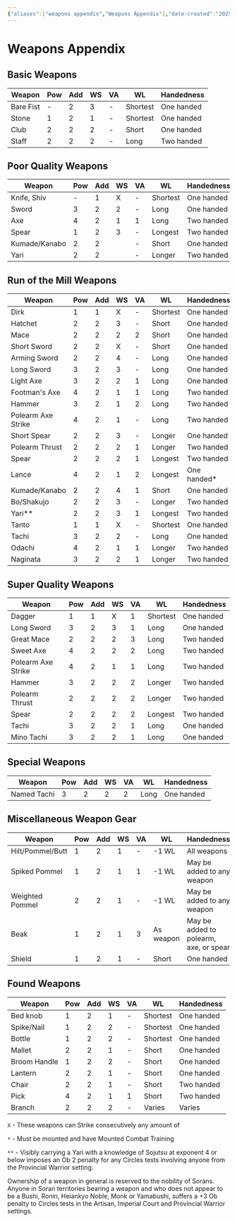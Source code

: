 ```yaml
---
{"aliases":["weapons appendix","Weapons Appendix"],"date-created":"2025-03-05T08:32","date-modified":"2025-03-05T13:57","dg-publish":true,"tags":["moonrise"],"title":"Weapons Appendix","dg-path":"moonrise/weapons appendix.md","permalink":"/moonrise/weapons-appendix/","dgPassFrontmatter":true,"updated":"2025-03-05T13:57"}
---
```



# Weapons Appendix

## Basic Weapons

| Weapon    | Pow | Add | WS  | VA  | WL       | Handedness |
| --------- | --- | --- | --- | --- | -------- | ---------- |
| Bare Fist | -   | 2   | 3   | -   | Shortest | One handed |
| Stone     | 1   | 2   | 1   | -   | Shortest | One handed |
| Club      | 2   | 2   | 2   | -   | Short    | One handed |
| Staff     | 2   | 2   | 2   | -   | Long     | Two handed |

## Poor Quality Weapons

| Weapon        | Pow | Add | WS  | VA  | WL       | Handedness |
| ------------- | --- | --- | --- | --- | -------- | ---------- |
| Knife, Shiv   | -   | 1   | X   | -   | Shortest | One handed |
| Sword         | 3   | 2   | 2   | -   | Long     | One handed |
| Axe           | 4   | 2   | 1   | 1   | Long     | Two handed |
| Spear         | 1   | 2   | 3   | -   | Longest  | Two handed |
| Kumade/Kanabo | 2   | 2   |     | -   | Short    | One handed |
| Yari          | 2   | 2   |     | -   | Longer   | Two handed |

## Run of the Mill Weapons

| Weapon             | Pow | Add | WS  | VA  | WL       | Handedness  |
| ------------------ | --- | --- | --- | --- | -------- | ----------- |
| Dirk               | 1   | 1   | X   | -   | Shortest | One handed  |
| Hatchet            | 2   | 2   | 3   | -   | Short    | One handed  |
| Mace               | 2   | 2   | 2   | 2   | Short    | One handed  |
| Short Sword        | 2   | 2   | X   | -   | Short    | One handed  |
| Arming Sword       | 2   | 2   | 4   | -   | Long     | One handed  |
| Long Sword         | 3   | 2   | 3   | -   | Long     | One handed  |
| Light Axe          | 3   | 2   | 2   | 1   | Long     | One handed  |
| Footman's Axe      | 4   | 2   | 1   | 1   | Long     | Two handed  |
| Hammer             | 3   | 2   | 1   | 2   | Long     | Two handed  |
| Polearm Axe Strike | 4   | 2   | 1   | -   | Long     | Two handed  |
| Short Spear        | 2   | 2   | 3   | -   | Longer   | One handed  |
| Polearm Thrust     | 2   | 2   | 2   | 1   | Longer   | Two handed  |
| Spear              | 2   | 2   | 2   | 1   | Longest  | Two handed  |
| Lance              | 4   | 2   | 1   | 2   | Longest  | One handed* |
| Kumade/Kanabo      | 2   | 2   | 4   | 1   | Short    | One handed  |
| Bo/Shakujo         | 2   | 2   | 3   | -   | Longer   | Two handed  |
| Yari**             | 2   | 2   | 3   | 1   | Longest  | Two handed  |
| Tanto              | 1   | 1   | X   | -   | Shortest | One handed  |
| Tachi              | 3   | 2   | 2   | -   | Long     | One handed  |
| Odachi             | 4   | 2   | 1   | 1   | Longer   | Two handed  |
| Naginata           | 3   | 2   | 2   | 1   | Longer   | Two handed  |

## Super Quality Weapons

| Weapon             | Pow | Add | WS  | VA  | WL       | Handedness |
| ------------------ | --- | --- | --- | --- | -------- | ---------- |
| Dagger             | 1   | 1   | X   | 1   | Shortest | One handed |
| Long Sword         | 3   | 2   | 3   | 1   | Long     | One handed |
| Great Mace         | 2   | 2   | 2   | 3   | Long     | Two handed |
| Sweet Axe          | 4   | 2   | 2   | 2   | Long     | Two handed |
| Polearm Axe Strike | 4   | 2   | 1   | 1   | Long     | Two handed |
| Hammer             | 3   | 2   | 2   | 2   | Longer   | Two handed |
| Polearm Thrust     | 2   | 2   | 2   | 2   | Longer   | Two handed |
| Spear              | 2   | 2   | 2   | 2   | Longest  | Two handed |
| Tachi              | 3   | 2   | 2   | 1   | Long     | One handed |
| Mino Tachi         | 3   | 2   | 2   | 1   | Long     | One handed |

## Special Weapons

| Weapon      | Pow | Add | WS  | VA  | WL   | Handedness |
| ----------- | --- | --- | --- | --- | ---- | ---------- |
| Named Tachi | 3   | 2   | 2   | 2   | Long | One handed |

## Miscellaneous Weapon Gear

| Weapon           | Pow | Add | WS  | VA  | WL        | Handedness                             |
| ---------------- | --- | --- | --- | --- | --------- | -------------------------------------- |
| Hilt/Pommel/Butt | 1   | 2   | 1   | -   | -1 WL     | All weapons                            |
| Spiked Pommel    | 1   | 2   | 1   | 1   | -1 WL     | May be added to any weapon             |
| Weighted Pommel  | 2   | 2   | 1   | -   | -1 WL     | May be added to any weapon             |
| Beak             | 1   | 2   | 1   | 3   | As weapon | May be added to polearm, axe, or spear |
| Shield           | 1   | 2   | 1   | -   | Short     | One handed                             |

## Found Weapons

| Weapon       | Pow | Add | WS  | VA  | WL       | Handedness |
| ------------ | --- | --- | --- | --- | -------- | ---------- |
| Bed knob     | 1   | 2   | 1   | -   | Shortest | One handed |
| Spike/Nail   | 1   | 2   | 2   | -   | Shortest | One handed |
| Bottle       | 1   | 2   | 2   | -   | Shortest | One handed |
| Mallet       | 2   | 2   | 1   | -   | Short    | One handed |
| Broom Handle | 1   | 2   | 2   | -   | Short    | One handed |
| Lantern      | 2   | 2   | 1   | -   | Short    | One handed |
| Chair        | 2   | 2   | 1   | -   | Short    | Two handed |
| Pick         | 4   | 2   | 1   | 1   | Short    | Two handed |
| Branch       | 2   | 2   | 2   | -   | Varies   | Varies     |

`X` - These weapons can Strike consecutively any amount of

`*` - Must be mounted and have Mounted Combat Training

`**` - Visibly carrying a Yari with a knowledge of Sojutsu at exponent 4 or below imposes an Ob 2 penalty for any Circles tests involving anyone from the Provincial Warrior setting.

Ownership of a weapon in general is reserved to the nobility of Sorans. Anyone in Soran territories bearing a weapon and who does not appear to be a Bushi, Ronin, Heiankyo Noble, Monk or Yamabushi, suffers a +3 Ob penalty to Circles tests in the Artisan, Imperial Court and Provincial Warrior settings.
